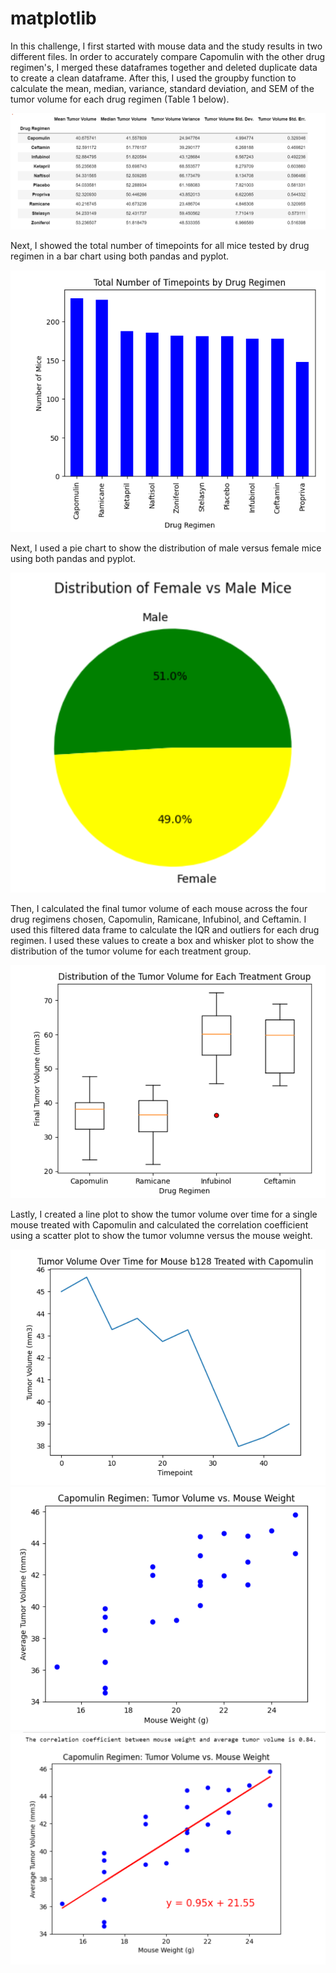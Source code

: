 # matplotlib
In this challenge, I first started with mouse data and the study results in two different files. In order to accurately compare Capomulin with the other drug regimen's, I merged these dataframes together and deleted duplicate data to create a clean dataframe. After this, I used the groupby function to calculate the mean, median, variance, standard deviation, and SEM of the tumor volume for each drug regimen (Table 1 below).

![Table 1](Images/Table_1.png)

Next, I showed the total number of timepoints for all mice tested by drug regimen in a bar chart using both pandas and pyplot.

![Bar Chart](Images/Bar_Chart.png)

Next, I used a pie chart to show the distribution of male versus female mice using both pandas and pyplot.

![Pie Chart](Images/Pie_Chart.png)

Then, I calculated the final tumor volume of each mouse across the four drug regimens chosen, Capomulin, Ramicane, Infubinol, and Ceftamin. I used this filtered data frame to calculate the IQR and outliers for each drug regimen. I used these values to create a box and whisker plot to show the distribution of the tumor volume for each treatment group.

![Box & Whisker Plot](Images/Box_Whisker_Plot.png)

Lastly, I created a line plot to show the tumor volume over time for a single mouse treated with Capomulin and calculated the correlation coefficient using a scatter plot to show the tumor volumne versus the mouse weight.

![Line Plot](Images/Line_Plot.png)
![Scatter Plot](Images/Scatter_Plot.png)
![Linear Regression](Images/Linear_Regression.png)
